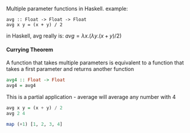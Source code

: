 Multiple parameter functions in Haskell. example: 
```
avg :: Float -> Float -> Float
avg x y = (x + y) / 2
```

in Haskell, avg really is:
$avg=\lambda x.(\lambda y.(x+y)/2)$ 

#### Currying Theorem
A function that takes multiple parameters is equivalent to a function that takes a first parameter and returns another function

``` haskell
avg4 :: Float -> Float
avg4 = avg4
```
This is a partial application - average will average any number with 4

``` haskell
avg x y = (x + y) / 2
avg 2 4
```
``` haskell
map (+1) [1, 2, 3, 4]
```

